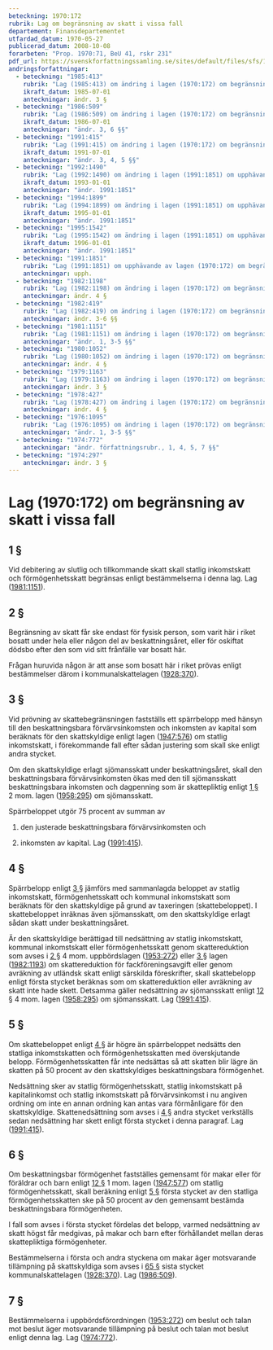 ```yaml
---
beteckning: 1970:172
rubrik: Lag om begränsning av skatt i vissa fall
departement: Finansdepartementet
utfardad_datum: 1970-05-27
publicerad_datum: 2008-10-08
forarbeten: "Prop. 1970:71, BeU 41, rskr 231"
pdf_url: https://svenskforfattningssamling.se/sites/default/files/sfs/1970-05/SFS1970-172.pdf
andringsforfattningar:
  - beteckning: "1985:413"
    rubrik: "Lag (1985:413) om ändring i lagen (1970:172) om begränsning av skatt i vissa fall"
    ikraft_datum: 1985-07-01
    anteckningar: ändr. 3 §
  - beteckning: "1986:509"
    rubrik: "Lag (1986:509) om ändring i lagen (1970:172) om begränsning av skatt i vissa fall"
    ikraft_datum: 1986-07-01
    anteckningar: "ändr. 3, 6 §§"
  - beteckning: "1991:415"
    rubrik: "Lag (1991:415) om ändring i lagen (1970:172) om begränsning av skatt i vissa fall"
    ikraft_datum: 1991-07-01
    anteckningar: "ändr. 3, 4, 5 §§"
  - beteckning: "1992:1490"
    rubrik: "Lag (1992:1490) om ändring i lagen (1991:1851) om upphävande av lagen (1970:172) om begränsning av skatt i vissa fall"
    ikraft_datum: 1993-01-01
    anteckningar: "ändr. 1991:1851"
  - beteckning: "1994:1899"
    rubrik: "Lag (1994:1899) om ändring i lagen (1991:1851) om upphävande av lagen (1970:172) om begränsning av skatt i vissa fall"
    ikraft_datum: 1995-01-01
    anteckningar: "ändr. 1991:1851"
  - beteckning: "1995:1542"
    rubrik: "Lag (1995:1542) om ändring i lagen (1991:1851) om upphävande av lagen (1970:172) om begränsning av skatt i vissa fall"
    ikraft_datum: 1996-01-01
    anteckningar: "ändr. 1991:1851"
  - beteckning: "1991:1851"
    rubrik: "Lag (1991:1851) om upphävande av lagen (1970:172) om begränsning av skatt i vissa fall"
    anteckningar: upph.
  - beteckning: "1982:1198"
    rubrik: "Lag (1982:1198) om ändring i lagen (1970:172) om begränsning av skatt i vissa fall"
    anteckningar: ändr. 4 §
  - beteckning: "1982:419"
    rubrik: "Lag (1982:419) om ändring i lagen (1970:172) om begränsning av skatt i vissa fall"
    anteckningar: ändr. 3-6 §§
  - beteckning: "1981:1151"
    rubrik: "Lag (1981:1151) om ändring i lagen (1970:172) om begränsning av skatt i vissa fall"
    anteckningar: "ändr. 1, 3-5 §§"
  - beteckning: "1980:1052"
    rubrik: "Lag (1980:1052) om ändring i lagen (1970:172) om begränsning av skatt i vissa fall"
    anteckningar: ändr. 4 §
  - beteckning: "1979:1163"
    rubrik: "Lag (1979:1163) om ändring i lagen (1970:172) om begränsning av skatt i vissa fall"
    anteckningar: ändr. 3 §
  - beteckning: "1978:427"
    rubrik: "Lag (1978:427) om ändring i lagen (1970:172) om begränsning av skatt i vissa fall"
    anteckningar: ändr. 4 §
  - beteckning: "1976:1095"
    rubrik: "Lag (1976:1095) om ändring i lagen (1970:172) om begränsning av skatt i vissa fall"
    anteckningar: "ändr. 1, 3-5 §§"
  - beteckning: "1974:772"
    anteckningar: "ändr. författningsrubr., 1, 4, 5, 7 §§"
  - beteckning: "1974:297"
    anteckningar: ändr. 3 §
---
```


# Lag (1970:172) om begränsning av skatt i vissa fall

## 1 §

Vid debitering av slutlig och tillkommande skatt skall statlig inkomstskatt och förmögenhetsskatt begränsas enligt bestämmelserna i denna lag. Lag ([1981:1151](https://selex.se/eli/sfs/1981/1151)).

## 2 §

Begränsning av skatt får ske endast för fysisk person, som varit här i riket bosatt under hela eller någon del av beskattningsåret, eller för oskiftat dödsbo efter den som vid sitt frånfälle var bosatt här.

Frågan huruvida någon är att anse som bosatt här i riket prövas enligt bestämmelser därom i kommunalskattelagen ([1928:370](https://selex.se/eli/sfs/1928/370)).

## 3 §

Vid prövning av skattebegränsningen fastställs ett spärrbelopp med hänsyn till den beskattningsbara förvärvsinkomsten och inkomsten av kapital som beräknats för den skattskyldige enligt lagen ([1947:576](https://selex.se/eli/sfs/1947/576)) om statlig inkomstskatt, i förekommande fall efter sådan justering som skall ske enligt andra stycket.

Om den skattskyldige erlagt sjömansskatt under beskattningsåret, skall den beskattningsbara förvärvsinkomsten ökas med den till sjömansskatt beskattningsbara inkomsten och dagpenning som är skattepliktig enligt [1 §](#1) 2 mom. lagen ([1958:295](https://selex.se/eli/sfs/1958/295)) om sjömansskatt.

Spärrbeloppet utgör 75 procent av summan av

1. den justerade beskattningsbara förvärvsinkomsten och

2. inkomsten av kapital. Lag ([1991:415](https://selex.se/eli/sfs/1991/415)).

## 4 §

Spärrbelopp enligt [3 §](#3) jämförs med sammanlagda beloppet av statlig inkomstskatt, förmögenhetsskatt och kommunal inkomstskatt som beräknats för den skattskyldige på grund av taxeringen (skattebeloppet). I skattebeloppet inräknas även sjömansskatt, om den skattskyldige erlagt sådan skatt under beskattningsåret.

Är den skattskyldige berättigad till nedsättning av statlig inkomstskatt, kommunal inkomstskatt eller förmögenhetsskatt genom skattereduktion som avses i [2 §](#2) 4 mom. uppbördslagen ([1953:272](https://selex.se/eli/sfs/1953/272)) eller [3 §](#3) lagen ([1982:1193](https://selex.se/eli/sfs/1982/1193)) om skattereduktion för fackföreningsavgift eller genom avräkning av utländsk skatt enligt särskilda föreskrifter, skall skattebelopp enligt första stycket beräknas som om skattereduktion eller avräkning av skatt inte hade skett. Detsamma gäller nedsättning av sjömansskatt enligt [12 §](#12) 4 mom. lagen ([1958:295](https://selex.se/eli/sfs/1958/295)) om sjömansskatt. Lag ([1991:415](https://selex.se/eli/sfs/1991/415)).

## 5 §

Om skattebeloppet enligt [4 §](#4) är högre än spärrbeloppet nedsätts den statliga inkomstskatten och förmögenhetsskatten med överskjutande belopp. Förmögenhetsskatten får inte nedsättas så att skatten blir lägre än skatten på 50 procent av den skattskyldiges beskattningsbara förmögenhet.

Nedsättning sker av statlig förmögenhetsskatt, statlig inkomstskatt på kapitalinkomst och statlig inkomstskatt på förvärvsinkomst i nu angiven ordning om inte en annan ordning kan antas vara förmånligare för den skattskyldige. Skattenedsättning som avses i [4 §](#4) andra stycket verkställs sedan nedsättning har skett enligt första stycket i denna paragraf. Lag ([1991:415](https://selex.se/eli/sfs/1991/415)).

## 6 §

Om beskattningsbar förmögenhet fastställes gemensamt för makar eller för föräldrar och barn enligt [12 §](#12) 1 mom. lagen ([1947:577](https://selex.se/eli/sfs/1947/577)) om statlig förmögenhetsskatt, skall beräkning enligt [5 §](#5) första stycket av den statliga förmögenhetsskatten ske på 50 procent av den gemensamt bestämda beskattningsbara förmögenheten.

I fall som avses i första stycket fördelas det belopp, varmed nedsättning av skatt högst får medgivas, på makar och barn efter förhållandet mellan deras skattepliktiga förmögenheter.

Bestämmelserna i första och andra styckena om makar äger motsvarande tillämpning på skattskyldiga som avses i [65 §](#65) sista stycket kommunalskattelagen ([1928:370](https://selex.se/eli/sfs/1928/370)). Lag ([1986:509](https://selex.se/eli/sfs/1986/509)).

## 7 §

Bestämmelserna i uppbördsförordningen ([1953:272](https://selex.se/eli/sfs/1953/272)) om beslut och talan mot beslut äger motsvarande tillämpning på beslut och talan mot beslut enligt denna lag. Lag ([1974:772](https://selex.se/eli/sfs/1974/772)).